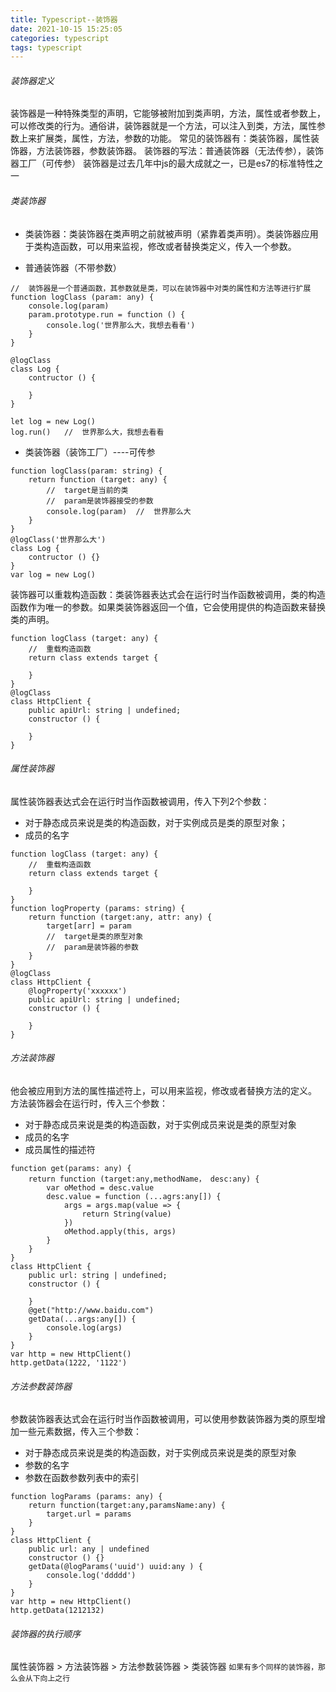 ```yaml
---
title: Typescript--装饰器
date: 2021-10-15 15:25:05
categories: typescript
tags: typescript
---
```

###### 装饰器定义
装饰器是一种特殊类型的声明，它能够被附加到类声明，方法，属性或者参数上，可以修改类的行为。通俗讲，装饰器就是一个方法，可以注入到类，方法，属性参数上来扩展类，属性，方法，参数的功能。
常见的装饰器有：类装饰器，属性装饰器，方法装饰器，参数装饰器。
装饰器的写法：普通装饰器（无法传参），装饰器工厂（可传参）
装饰器是过去几年中js的最大成就之一，已是es7的标准特性之一

###### 类装饰器
+ 类装饰器：类装饰器在类声明之前就被声明（紧靠着类声明）。类装饰器应用于类构造函数，可以用来监视，修改或者替换类定义，传入一个参数。

+ 普通装饰器（不带参数）

```
//  装饰器是一个普通函数，其参数就是类，可以在装饰器中对类的属性和方法等进行扩展
function logClass (param: any) {
    console.log(param)
    param.prototype.run = function () {
        console.log('世界那么大，我想去看看')
    }
}

@logClass
class Log {
    contructor () {

    }
}

let log = new Log()
log.run()   //  世界那么大，我想去看看
```

+ 类装饰器（装饰工厂）----可传参
```
function logClass(param: string) {
    return function (target: any) {
        //  target是当前的类
        //  param是装饰器接受的参数
        console.log(param)  //  世界那么大
    }
}
@logClass('世界那么大')
class Log {
    contructor () {}
}
var log = new Log()
```
装饰器可以重栽构造函数：类装饰器表达式会在运行时当作函数被调用，类的构造函数作为唯一的参数。如果类装饰器返回一个值，它会使用提供的构造函数来替换类的声明。
```
function logClass (target: any) {
    //  重载构造函数
    return class extends target {

    }
}
@logClass
class HttpClient {
    public apiUrl: string | undefined;
    constructor () {

    }
}
```
######  属性装饰器
属性装饰器表达式会在运行时当作函数被调用，传入下列2个参数：
+ 对于静态成员来说是类的构造函数，对于实例成员是类的原型对象；
+ 成员的名字

```
function logClass (target: any) {
    //  重载构造函数
    return class extends target {

    }
}
function logProperty (params: string) {
    return function (target:any, attr: any) {
        target[arr] = param
        //  target是类的原型对象
        //  param是装饰器的参数
    }
}
@logClass
class HttpClient {
    @logProperty('xxxxxx')
    public apiUrl: string | undefined;
    constructor () {

    }
}
```
###### 方法装饰器
他会被应用到方法的属性描述符上，可以用来监视，修改或者替换方法的定义。
方法装饰器会在运行时，传入三个参数：
+ 对于静态成员来说是类的构造函数，对于实例成员来说是类的原型对象
+ 成员的名字
+ 成员属性的描述符
```
function get(params: any) {
    return function (target:any,methodName， desc:any) {
        var oMethod = desc.value
        desc.value = function (...agrs:any[]) {
            args = args.map(value => {
                return String(value)
            })
            oMethod.apply(this, args)
        }
    }
}
class HttpClient {
    public url: string | undefined;
    constructor () {

    }
    @get("http://www.baidu.com")
    getData(...args:any[]) {
        console.log(args)
    }
}
var http = new HttpClient()
http.getData(1222, '1122')
```
###### 方法参数装饰器
参数装饰器表达式会在运行时当作函数被调用，可以使用参数装饰器为类的原型增加一些元素数据，传入三个参数：
+ 对于静态成员来说是类的构造函数，对于实例成员来说是类的原型对象
+ 参数的名字
+ 参数在函数参数列表中的索引
```
function logParams (params: any) {
    return function(target:any,paramsName:any) {
        target.url = params
    }
}
class HttpClient {
    public url: any | undefined
    constructor () {}
    getData(@logParams('uuid') uuid:any ) {
        console.log('ddddd')
    }
}
var http = new HttpClient()
http.getData(1212132)

```

###### 装饰器的执行顺序

属性装饰器 > 方法装饰器 > 方法参数装饰器 > 类装饰器
`如果有多个同样的装饰器，那么会从下向上之行`